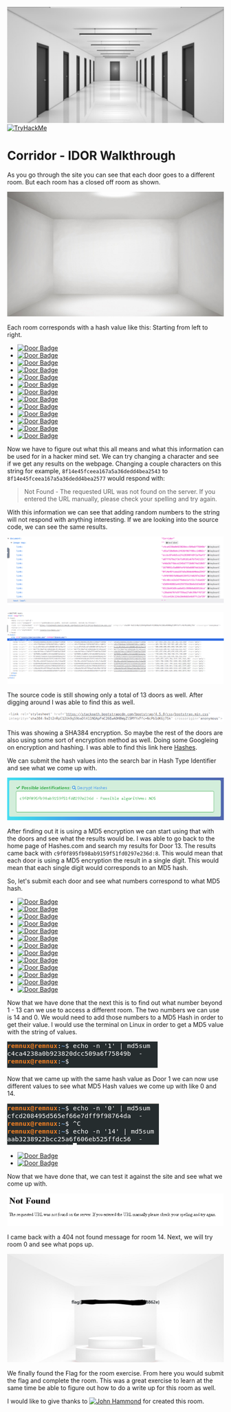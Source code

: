 ![image1](https://github.com/visionthex/IDOR-Walkthrough/blob/main/Images/image1.png)
[![TryHackMe](https://img.shields.io/badge/TryHackMe-1abc9c?style=flat-square&logo=tryhackme&logoColor=white)](https://tryhackme.com/room/corridor)

# Corridor - IDOR Walkthrough

As you go through the site you can see that each door goes to a different room. But each room has a closed off room as shown.

![image2](https://github.com/visionthex/IDOR-Walkthrough/blob/main/Images/image2.png)

Each room corresponds with a hash value like this: Starting from left to right.
 - [![Door Badge](https://img.shields.io/badge/Door_1:-c4ca4238a0b923820dcc509a6f75849b-blue)](https://shields.io/)
 - [![Door Badge](https://img.shields.io/badge/Door_2:-c81e728d9d4c2f636f067f89cc14862c-blue)](https://shields.io/)
 - [![Door Badge](https://img.shields.io/badge/Door_3:-eccbc87e4b5ce2fe28308fd9f2a7baf3-blue)](https://shields.io/)
 - [![Door Badge](https://img.shields.io/badge/Door_4:-a87ff679a2f3e71d9181a67b7542122c-blue)](https://shields.io/)
 - [![Door Badge](https://img.shields.io/badge/Door_5:-e4da3b7fbbce2345d7772b0674a318d5-blue)](https://shields.io/)
 - [![Door Badge](https://img.shields.io/badge/Door_6:-1679091c5a880faf6fb5e6087eb1b2dc-blue)](https://shields.io/)
 - [![Door Badge](https://img.shields.io/badge/Center_Door:-8f14e45fceea167a5a36dedd4bea2543-blue)](https://shields.io/)
 - [![Door Badge](https://img.shields.io/badge/Door_8:-c51ce410c124a10e0db5e4b97fc2af39-blue)](https://shields.io/)
 - [![Door Badge](https://img.shields.io/badge/Door_9:-c20ad4d76fe97759aa27a0c99bff6710-blue)](https://shields.io/)
 - [![Door Badge](https://img.shields.io/badge/Door_10:-6512bd43d9caa6e02c990b0a82652dca-blue)](https://shields.io/)
 - [![Door Badge](https://img.shields.io/badge/Door_11:-d3d9446802a44259755d38e6d163e820-blue)](https://shields.io/)
 - [![Door Badge](https://img.shields.io/badge/Door_12:-45c48cce2e2d7fbdea1afc51c7c6ad26-blue)](https://shields.io/)
 - [![Door Badge](https://img.shields.io/badge/Door_13:-c9f0f895fb98ab9159f51fd0297e236d-blue)](https://shields.io/)

Now we have to figure out what this all means and what this information can be used for in a hacker mind set. We can try changing a character and see if we get any results on the webpage. Changing a couple characters on this string for example, `8f14e45fceea167a5a36dedd4bea2543` to `8f14e45fceea167a5a36dedd4bea2577` would respond with:

> Not Found - The requested URL was not found on the server. If you entered the URL manually, please check your spelling and try again. 

With this information we can see that adding random numbers to the string will not respond with anything interesting. If we are looking into the source code, we can see the same results.

![image3](https://github.com/visionthex/IDOR-Walkthrough/blob/main/Images/image3.png)

![image4](https://github.com/visionthex/IDOR-Walkthrough/blob/main/Images/image4.png)

The source code is still showing only a total of 13 doors as well. After digging around I was able to find this as well.

![image5](https://github.com/visionthex/IDOR-Walkthrough/blob/main/Images/image5.png)

This was showing a SHA384 encryption. So maybe the rest of the doors are also using some sort of encryption method as well. Doing some Googleing on encryption and hashing. I was able to find this link here  [Hashes](https://hashes.com/en/tools/hash_identifier).

We can submit the hash values into the search bar in Hash Type Identifier and see what we come up with.

![image6](https://github.com/visionthex/IDOR-Walkthrough/blob/main/Images/image6.png)

After finding out it is using a MD5 encryption we can start using that with the doors and see what the results would be. I was able to go back to the home page of Hashes.com and search my results for Door 13. The results came back with `c9f0f895fb98ab9159f51fd0297e236d:8`. This would mean that each door is using a MD5 encryption the result in a single digit. This would mean that each single digit would corresponds to an MD5 hash.

So, let's submit each door and see what numbers correspond to what MD5 hash.
 - [![Door Badge](https://img.shields.io/badge/Door_1:-c4ca4238a0b923820dcc509a6f75849b:1-red)](https://shields.io/)
 - [![Door Badge](https://img.shields.io/badge/Door_2:-c81e728d9d4c2f636f067f89cc14862c:2-red)](https://shields.io/)
 - [![Door Badge](https://img.shields.io/badge/Door_3:-eccbc87e4b5ce2fe28308fd9f2a7baf3:3-red)](https://shields.io/)
 - [![Door Badge](https://img.shields.io/badge/Door_4:-a87ff679a2f3e71d9181a67b7542122c:4-red)](https://shields.io/)
 - [![Door Badge](https://img.shields.io/badge/Door_5:-e4da3b7fbbce2345d7772b0674a318d5:5-red)](https://shields.io/)
 - [![Door Badge](https://img.shields.io/badge/Door_6:-1679091c5a880faf6fb5e6087eb1b2dc:6-red)](https://shields.io/)
 - [![Door Badge](https://img.shields.io/badge/Center_Door:-8f14e45fceea167a5a36dedd4bea2543:7-red)](https://shields.io/)
 - [![Door Badge](https://img.shields.io/badge/Door_8:-c51ce410c124a10e0db5e4b97fc2af39:8-red)](https://shields.io/)
 - [![Door Badge](https://img.shields.io/badge/Door_9:-c20ad4d76fe97759aa27a0c99bff6710:9-red)](https://shields.io/)
 - [![Door Badge](https://img.shields.io/badge/Door_10:-6512bd43d9caa6e02c990b0a82652dca:10-red)](https://shields.io/)
 - [![Door Badge](https://img.shields.io/badge/Door_11:-d3d9446802a44259755d38e6d163e820:11-red)](https://shields.io/)
 - [![Door Badge](https://img.shields.io/badge/Door_12:-45c48cce2e2d7fbdea1afc51c7c6ad26:12-red)](https://shields.io/)
 - [![Door Badge](https://img.shields.io/badge/Door_13:-c9f0f895fb98ab9159f51fd0297e236d:13-red)](https://shields.io/)

Now that we have done that the next this is to find out what number beyond 1 - 13 can we use to access a different room. The two numbers we can use is 14 and 0. We would need to add those numbers to a MD5 Hash in order to get their value. I would use the terminal on Linux in order to get a MD5 value with the string of values.

![image7](https://github.com/visionthex/IDOR-Walkthrough/blob/main/Images/image7.png)

Now that we came up with the same hash value as Door 1 we can now use different values to see what MD5 Hash values we come up with like 0 and 14.

![image8](https://github.com/visionthex/IDOR-Walkthrough/blob/main/Images/image8.png)

 - [![Door Badge](https://img.shields.io/badge/Door_0:-45c48cce2e2d7fbdea1afc51c7c6ad26:0-orange)](https://shields.io/)
 - [![Door Badge](https://img.shields.io/badge/Door_14:-aab3238922bcc25a6f606eb525ffdc56:14-orange)](https://shields.io/)

Now that we have done that, we can test it against the site and see what we come up with.

![image9](https://github.com/visionthex/IDOR-Walkthrough/blob/main/Images/image9.png)

I came back with a 404 not found message for room 14. Next, we will try room 0 and see what pops up.

![image10](https://github.com/visionthex/IDOR-Walkthrough/blob/main/Images/image10.png)

We finally found the Flag for the room exercise. From here you would submit the flag and complete the room. This was a great exercise to learn at the same time be able to figure out how to do a write up for this room as well.

I would like to give thanks to [![John Hammond](https://img.shields.io/badge/John%20Hammond-1abc9c?style=flat-square)](https://www.linkedin.com/in/johnhammond010/) for created this room.

